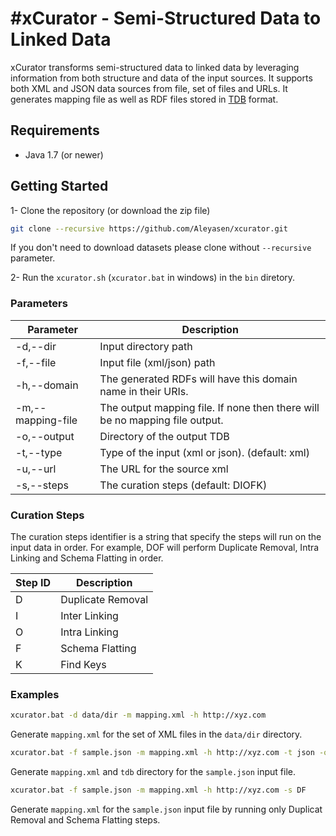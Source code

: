 #xCurator - Semi-Structured Data to Linked Data
========
xCurator transforms semi-structured data to linked data by leveraging information from both structure and data of the input sources. It supports both XML and JSON data sources from file, set of files and URLs. It generates mapping file as well as RDF files stored in [TDB](http://jena.apache.org/documentation/tdb/) format. 

## Requirements
 * Java 1.7 (or newer)
 

## Getting Started
 1- Clone the repository (or download the zip file)  
```bash 
git clone --recursive https://github.com/Aleyasen/xcurator.git
 ```
If you don't need to download datasets please clone without ```--recursive``` parameter.

 2- Run the ```xcurator.sh``` (```xcurator.bat``` in windows) in the ```bin``` diretory.  


### Parameters


| Parameter         | Description                                                               |
|-------------------|---------------------------------------------------------------------------|
| -d,--dir          | Input directory path                                                      |
| -f,--file         | Input file (xml/json) path                                                |
| -h,--domain       | The generated RDFs will have this domain name in their URIs.              |
| -m,--mapping-file | The output mapping file. If none then there will be no mapping file output. |
| -o,--output       | Directory of the output TDB                                               |
| -t,--type         | Type of the input (xml or json). (default: xml)                           |
| -u,--url          | The URL for the source xml                                                |
| -s,--steps        | The curation steps (default: DIOFK)                                               |


### Curation Steps
The curation steps identifier is a string that specify the steps will run on the input data in order. For example, DOF will perform 
Duplicate Removal, Intra Linking and Schema Flatting in order. 

| Step ID           | Description                                                               |
|-------------------|---------------------------------------------------------------------------|
| D                 | Duplicate Removal                                                      |
| I                 | Inter Linking                                                |
| O                 | Intra Linking             |
| F                 | Schema Flatting |
| K                 | Find Keys                                               |

### Examples
```bash
xcurator.bat -d data/dir -m mapping.xml -h http://xyz.com
```
Generate ```mapping.xml``` for the set of XML files in the ```data/dir``` directory.


```bash
xcurator.bat -f sample.json -m mapping.xml -h http://xyz.com -t json -o tdb
```
Generate ```mapping.xml``` and ```tdb``` directory for the ```sample.json``` input file. 

```bash
xcurator.bat -f sample.json -m mapping.xml -h http://xyz.com -s DF
```
Generate ```mapping.xml``` for the ```sample.json``` input file by running only Duplicat Removal and Schema Flatting steps. 

